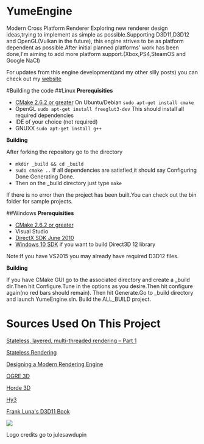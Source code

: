 # YumeEngine
Modern Cross Platform Renderer
Exploring new renderer design ideas,trying to implement as simple as possible.Supporting D3D11,D3D12 and OpenGL(Vulkan in the future), this engine strives to be as platform dependent as possible.After initial planned platforms' work has been done,I'm aiming to add more platform support.(Xbox,PS4,SteamOS and Google NaCl)

For updates from this engine development(and my other silly posts) you can check out my <a href="http://arkenthera.github.io">website</a>

#Building the code
##Linux
<b>Prerequisities</b>

- <a href="http://www.cmake.org/">CMake 2.6.2 or greater</a>
On Ubuntu/Debian
`sudo apt-get install cmake`
- OpenGL
`sudo apt-get install freeglut3-dev`
This should install all required dependencies
- IDE of your choice (not required)
- GNUXX `sudo apt-get install g++`

<b>Building</b>

After forking the repository go to the directory 
- `mkdir _build && cd _build`
- `sudo cmake ..`
If all dependencies are satisfied,it should say Configuring Done Generating Done.
- Then on the _build directory just type `make`

If there is no error then the project has been built.You can check out the bin folder for sample projects.

##Windows
<b>Prerequisities</b>

- <a href="http://www.cmake.org/">CMake 2.6.2 or greater</a>
- Visual Studio
- <a href="http://www.microsoft.com/en-us/download/details.aspx?id=6812">DirectX SDK June 2010</a>
- <a href="https://dev.windows.com/en-us/downloads/windows-10-sdk">Windows 10 SDK</a> if you want to build Direct3D 12 library

Note:If you have VS2015 you may already have required D3D12 files.

<b>Building</b>

If you have CMake GUI go to the associated directory and create a _build dir.Then hit Configure.Tune in the options as you desire.Then hit configure again(no red bars should remain). Then hit Generate.Go to _build directory and launch YumeEngine.sln. Build the ALL_BUILD project.

# **Sources Used On This Project**

[Stateless, layered, multi-threaded rendering – Part 1](http://blog.molecular-matters.com/2014/11/06/stateless-layered-multi-threaded-rendering-part-1/ "Stateless, layered, multi-threaded rendering – Part 1")

[Stateless Rendering](http://jendrikillner.bitbucket.org/blog/blog/stateless_rendering/ "Stateless Rendering")

[Designing a Modern Rendering Engine](https://www.cg.tuwien.ac.at/research/publications/2007/bauchinger-2007-mre/bauchinger-2007-mre-Thesis.pdf "Designing a Modern Rendering Engine")

[OGRE 3D](http://www.ogre3d.org/)

[Horde 3D](http://www.horde3d.org/)

[Hy3](https://hieroglyph3.codeplex.com/)

[Frank Luna's D3D11 Book](http://www.amazon.com/Introduction-3D-Game-Programming-DirectX/dp/1936420228)

<img src = "http://i.imgur.com/mPVCTYw.png" />

Logo credits go to julesawdupin
